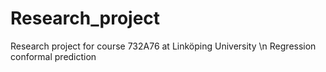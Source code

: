 # Research_project
Research project for course 732A76 at Linköping University
\n
Regression conformal prediction